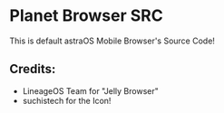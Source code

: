 # Planet Browser SRC
This is default astraOS Mobile Browser's Source Code!

## Credits:
- LineageOS Team for "Jelly Browser"
- suchistech for the Icon!
